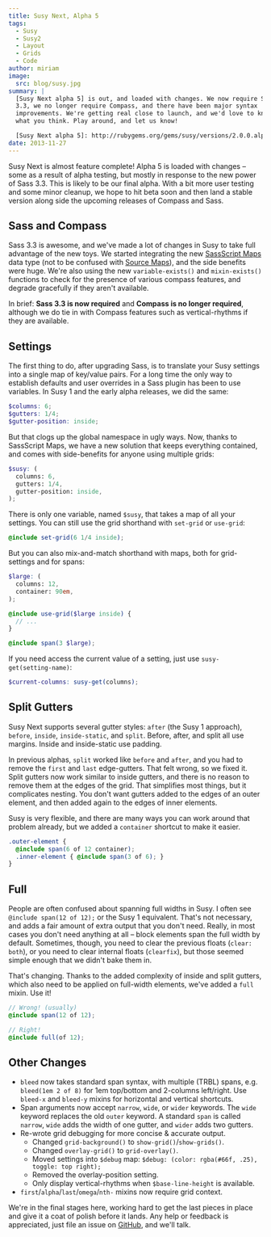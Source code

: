 ```yaml
---
title: Susy Next, Alpha 5
tags:
  - Susy
  - Susy2
  - Layout
  - Grids
  - Code
author: miriam
image:
  src: blog/susy.jpg
summary: |
  [Susy Next alpha 5] is out, and loaded with changes. We now require Sass
  3.3, we no longer require Compass, and there have been major syntax
  improvements. We're getting real close to launch, and we'd love to know
  what you think. Play around, and let us know!

  [Susy Next alpha 5]: http://rubygems.org/gems/susy/versions/2.0.0.alpha.5
date: 2013-11-27
---
```


Susy Next is almost feature complete! Alpha 5 is loaded with changes –
some as a result of alpha testing, but mostly in response to the new
power of Sass 3.3. This is likely to be our final alpha. With a bit more
user testing and some minor cleanup, we hope to hit beta soon and then
land a stable version along side the upcoming releases of Compass and
Sass.

## Sass and Compass

Sass 3.3 is awesome, and we've made a lot of changes in Susy to take
full advantage of the new toys. We started integrating the new
[SassScript Maps] data type (not to be confused with [Source Maps]), and
the side benefits were huge. We're also using the new
`variable-exists()` and `mixin-exists()` functions to check for the
presence of various compass features, and degrade gracefully if they
aren't available.

In brief: **Sass 3.3 is now required** and **Compass is no longer
required**, although we do tie in with Compass features such as
vertical-rhythms if they are available.

[sassscript maps]: https://github.com/nex3/sass/blob/master/doc-src/SASS_CHANGELOG.md#sassscript-maps
[source maps]: https://github.com/nex3/sass/blob/master/doc-src/SASS_CHANGELOG.md#source-maps

## Settings

The first thing to do, after upgrading Sass, is to translate your Susy
settings into a single map of key/value pairs. For a long time the only
way to establish defaults and user overrides in a Sass plugin has been
to use variables. In Susy 1 and the early alpha releases, we did the
same:

```scss
$columns: 6;
$gutters: 1/4;
$gutter-position: inside;
```

But that clogs up the global namespace in ugly ways. Now, thanks to
SassScript Maps, we have a new solution that keeps everything contained,
and comes with side-benefits for anyone using multiple grids:

```scss
$susy: (
  columns: 6,
  gutters: 1/4,
  gutter-position: inside,
);
```

There is only one variable, named `$susy`, that takes a map of all your
settings. You can still use the grid shorthand with `set-grid` or
`use-grid`:

```scss
@include set-grid(6 1/4 inside);
```

But you can also mix-and-match shorthand with maps, both for
grid-settings and for spans:

```scss
$large: (
  columns: 12,
  container: 90em,
);

@include use-grid($large inside) {
  // ...
}

@include span(3 $large);
```

If you need access the current value of a setting, just use
`susy-get(setting-name)`:

```scss
$current-columns: susy-get(columns);
```

## Split Gutters

Susy Next supports several gutter styles: `after` (the Susy 1 approach),
`before`, `inside`, `inside-static`, and `split`. Before, after, and
split all use margins. Inside and inside-static use padding.

In previous alphas, `split` worked like `before` and `after`, and you
had to remove the `first` and `last` edge-gutters. That felt wrong, so
we fixed it. Split gutters now work similar to inside gutters, and there
is no reason to remove them at the edges of the grid. That simplifies
most things, but it complicates nesting. You don't want gutters added to
the edges of an outer element, and then added again to the edges of
inner elements.

Susy is very flexible, and there are many ways you can work around that
problem already, but we added a `container` shortcut to make it easier.

```scss
.outer-element {
  @include span(6 of 12 container);
  .inner-element { @include span(3 of 6); }
}
```

## Full

People are often confused about spanning full widths in Susy. I often
see `@include span(12 of 12);` or the Susy 1 equivalent. That's not
necessary, and adds a fair amount of extra output that you don't need.
Really, in most cases you don't need anything at all – block elements
span the full width by default. Sometimes, though, you need to clear the
previous floats (`clear: both`), or you need to clear internal floats
(`clearfix`), but those seemed simple enough that we didn't bake them
in.

That's changing. Thanks to the added complexity of inside and split
gutters, which also need to be applied on full-width elements, we've
added a `full` mixin. Use it!

```scss
// Wrong! (usually)
@include span(12 of 12);

// Right!
@include full(of 12);
```

## Other Changes

- `bleed` now takes standard span syntax, with multiple (TRBL) spans,
  e.g. `bleed(1em 2 of 8)` for 1em top/bottom and 2-columns
  left/right. Use `bleed-x` and `bleed-y` mixins for horizontal and
  vertical shortcuts.
- Span arguments now accept `narrow`, `wide`, or `wider` keywords. The
  `wide` keyword replaces the old `outer` keyword. A standard `span`
  is called `narrow`, `wide` adds the width of one gutter, and `wider`
  adds two gutters.
- Re-wrote grid debugging for more concise & accurate output.
  - Changed `grid-background()` to `show-grid()`/`show-grids()`.
  - Changed `overlay-grid()` to `grid-overlay()`.
  - Moved settings into `$debug` map:
    `$debug: (color: rgba(#66f, .25), toggle: top right);`
  - Removed the overlay-position setting.
  - Only display vertical-rhythms when `$base-line-height` is
    available.
- `first`/`alpha`/`last`/`omega`/`nth-` mixins now require grid
  context.

We're in the final stages here, working hard to get the last pieces in
place and give it a coat of polish before it lands. Any help or feedback
is appreciated, just file an issue on [GitHub], and we'll talk.

[github]: https://github.com/oddbird/susy/issues?milestone=4&state=open
